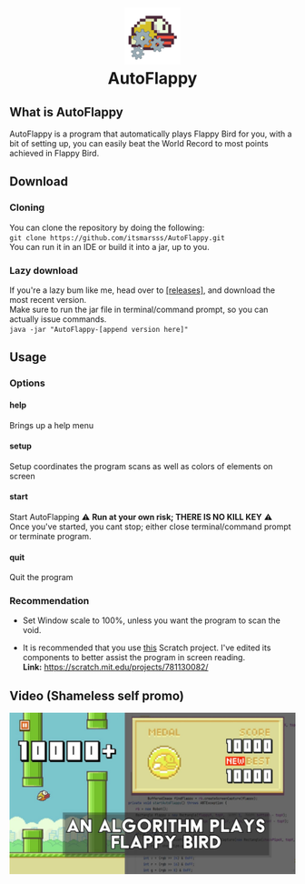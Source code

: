 <h1 align="center">
<img src="/assets/image.png" alt="Icon" width="100" height="100">
<br>
AutoFlappy
<br>
</h1>

## What is AutoFlappy
AutoFlappy is a program that automatically plays Flappy Bird for you, with a bit of setting up, you can easily beat the World Record to most points achieved in Flappy Bird.

## Download
### Cloning
You can clone the repository by doing the following:  
`git clone https://github.com/itsmarsss/AutoFlappy.git`  
You can run it in an IDE or build it into a jar, up to you.
### Lazy download
If you're a lazy bum like me, head over to [[releases]](https://github.com/itsmarsss/AutoFlappy/releases), and download the most recent version.  
Make sure to run the jar file in terminal/command prompt, so you can actually issue commands.  
`java -jar "AutoFlappy-[append version here]"`

## Usage
### Options
#### help
Brings up a help menu
#### setup
Setup coordinates the program scans as well as colors of elements on screen
#### start
Start AutoFlapping :warning: **Run at your own risk; THERE IS NO KILL KEY** :warning:  
Once you've started, you cant stop; either close terminal/command prompt or terminate program.
#### quit
Quit the program

### Recommendation
- Set Window scale to 100%, unless you want the program to scan the void.  

- It is recommended that you use [this](https://scratch.mit.edu/projects/781130082/) Scratch project. I've edited its components to better assist the program in screen reading.  
**Link:** https://scratch.mit.edu/projects/781130082/

## Video (Shameless self promo)
[![Image Link](https://raw.githubusercontent.com/itsmarsss/AutoFlappy/main/assets/thumbnail.jpg)](https://www.youtube.com/watch?v=-sUVFuqVBdU)